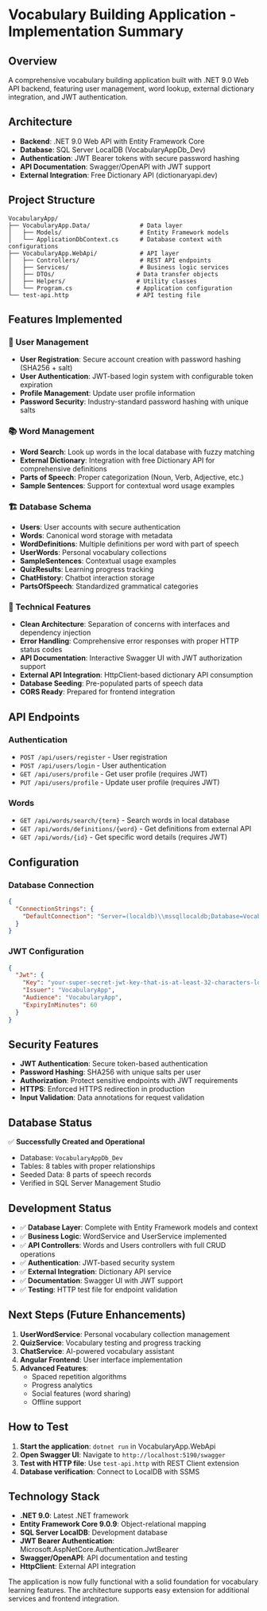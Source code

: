 # Vocabulary Building Application - Implementation Summary

## Overview
A comprehensive vocabulary building application built with .NET 9.0 Web API backend, featuring user management, word lookup, external dictionary integration, and JWT authentication.

## Architecture
- **Backend**: .NET 9.0 Web API with Entity Framework Core
- **Database**: SQL Server LocalDB (VocabularyAppDb_Dev)
- **Authentication**: JWT Bearer tokens with secure password hashing
- **API Documentation**: Swagger/OpenAPI with JWT support
- **External Integration**: Free Dictionary API (dictionaryapi.dev)

## Project Structure
```
VocabularyApp/
├── VocabularyApp.Data/              # Data layer
│   ├── Models/                      # Entity Framework models
│   └── ApplicationDbContext.cs      # Database context with configurations
├── VocabularyApp.WebApi/            # API layer
│   ├── Controllers/                 # REST API endpoints
│   ├── Services/                    # Business logic services
│   ├── DTOs/                       # Data transfer objects
│   ├── Helpers/                    # Utility classes
│   └── Program.cs                  # Application configuration
└── test-api.http                   # API testing file
```

## Features Implemented

### 🔐 User Management
- **User Registration**: Secure account creation with password hashing (SHA256 + salt)
- **User Authentication**: JWT-based login system with configurable token expiration
- **Profile Management**: Update user profile information
- **Password Security**: Industry-standard password hashing with unique salts

### 📚 Word Management
- **Word Search**: Look up words in the local database with fuzzy matching
- **External Dictionary**: Integration with free Dictionary API for comprehensive definitions
- **Parts of Speech**: Proper categorization (Noun, Verb, Adjective, etc.)
- **Sample Sentences**: Support for contextual word usage examples

### 🏗️ Database Schema
- **Users**: User accounts with secure authentication
- **Words**: Canonical word storage with metadata
- **WordDefinitions**: Multiple definitions per word with part of speech
- **UserWords**: Personal vocabulary collections
- **SampleSentences**: Contextual usage examples
- **QuizResults**: Learning progress tracking
- **ChatHistory**: Chatbot interaction storage
- **PartsOfSpeech**: Standardized grammatical categories

### 🔧 Technical Features
- **Clean Architecture**: Separation of concerns with interfaces and dependency injection
- **Error Handling**: Comprehensive error responses with proper HTTP status codes
- **API Documentation**: Interactive Swagger UI with JWT authorization support
- **External API Integration**: HttpClient-based dictionary API consumption
- **Database Seeding**: Pre-populated parts of speech data
- **CORS Ready**: Prepared for frontend integration

## API Endpoints

### Authentication
- `POST /api/users/register` - User registration
- `POST /api/users/login` - User authentication
- `GET /api/users/profile` - Get user profile (requires JWT)
- `PUT /api/users/profile` - Update user profile (requires JWT)

### Words
- `GET /api/words/search/{term}` - Search words in local database
- `GET /api/words/definitions/{word}` - Get definitions from external API
- `GET /api/words/{id}` - Get specific word details (requires JWT)

## Configuration

### Database Connection
```json
{
  "ConnectionStrings": {
    "DefaultConnection": "Server=(localdb)\\mssqllocaldb;Database=VocabularyAppDb_Dev;Trusted_Connection=true;MultipleActiveResultSets=true"
  }
}
```

### JWT Configuration
```json
{
  "Jwt": {
    "Key": "your-super-secret-jwt-key-that-is-at-least-32-characters-long",
    "Issuer": "VocabularyApp",
    "Audience": "VocabularyApp",
    "ExpiryInMinutes": 60
  }
}
```

## Security Features
- **JWT Authentication**: Secure token-based authentication
- **Password Hashing**: SHA256 with unique salts per user
- **Authorization**: Protect sensitive endpoints with JWT requirements
- **HTTPS**: Enforced HTTPS redirection in production
- **Input Validation**: Data annotations for request validation

## Database Status
✅ **Successfully Created and Operational**
- Database: `VocabularyAppDb_Dev` 
- Tables: 8 tables with proper relationships
- Seeded Data: 8 parts of speech records
- Verified in SQL Server Management Studio

## Development Status
- ✅ **Database Layer**: Complete with Entity Framework models and context
- ✅ **Business Logic**: WordService and UserService implemented
- ✅ **API Controllers**: Words and Users controllers with full CRUD operations
- ✅ **Authentication**: JWT-based security system
- ✅ **External Integration**: Dictionary API service
- ✅ **Documentation**: Swagger UI with JWT support
- ✅ **Testing**: HTTP test file for endpoint validation

## Next Steps (Future Enhancements)
1. **UserWordService**: Personal vocabulary collection management
2. **QuizService**: Vocabulary testing and progress tracking
3. **ChatService**: AI-powered vocabulary assistant
4. **Angular Frontend**: User interface implementation
5. **Advanced Features**: 
   - Spaced repetition algorithms
   - Progress analytics
   - Social features (word sharing)
   - Offline support

## How to Test
1. **Start the application**: `dotnet run` in VocabularyApp.WebApi
2. **Open Swagger UI**: Navigate to `http://localhost:5190/swagger`
3. **Test with HTTP file**: Use `test-api.http` with REST Client extension
4. **Database verification**: Connect to LocalDB with SSMS

## Technology Stack
- **.NET 9.0**: Latest .NET framework
- **Entity Framework Core 9.0.9**: Object-relational mapping
- **SQL Server LocalDB**: Development database
- **JWT Bearer Authentication**: Microsoft.AspNetCore.Authentication.JwtBearer
- **Swagger/OpenAPI**: API documentation and testing
- **HttpClient**: External API integration

The application is now fully functional with a solid foundation for vocabulary learning features. The architecture supports easy extension for additional services and frontend integration.